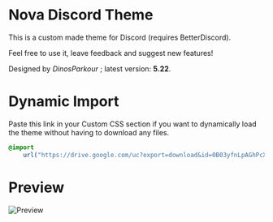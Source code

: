# Nova Discord Theme
This is a custom made theme for Discord (requires BetterDiscord).

Feel free to use it, leave feedback and suggest new features!

Designed by *DinosParkour* ; latest version: **5.22**.

# Dynamic Import
Paste this link in your Custom CSS section if you want to
dynamically load the theme without having to download any files.
```css
@import
    url("https://drive.google.com/uc?export=download&id=0B03yfnLpAGhPcXp3Uzg0MTZDZFU")
```

# Preview
![Preview](https://i.imgur.com/uEeYrJ1.png)